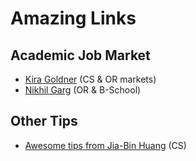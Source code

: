 # Amazing Links


## Academic Job Market
- [Kira Goldner](https://www.kiragoldner.com/blog/job-market.html) (CS & OR markets)
- [Nikhil Garg](https://gargnikhil.com/files/NikhilGarg_JobMarketAdvice.pdf) (OR & B-School)


## Other Tips
- [Awesome tips from Jia-Bin Huang](https://github.com/jbhuang0604/awesome-tips) (CS)
